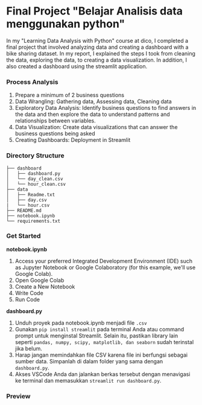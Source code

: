 # Final Project "Belajar Analisis data menggunakan python"

In my "Learning Data Analysis with Python" course at dico, I completed a final project that involved analyzing data and creating a dashboard with a bike sharing dataset. In my report, I explained the steps I took from cleaning the data, exploring the data, to creating a data visualization. In addition, I also created a dashboard using the streamlit application.

### Process Analysis 
1. Prepare a minimum of 2 business questions
2. Data Wrangling: Gathering data, Assessing data, Cleaning data
3. Exploratory Data Analysis: Identify business questions to find answers in the data and then explore the data to understand patterns and relationships between variables.
4. Data Visualization: Create data visualizations that can answer the business questions being asked
5. Creating Dashboards: Deployment in Streamlit

### Directory Structure
```
├── dashboard
│   ├── dashboard.py
│   └── day_clean.csv
│   └── hour_clean.csv
├── data
│   ├── Readme.txt
│   ├── day.csv
|   └── hour.csv
├── README.md
├── notebook.ipynb
└── requirements.txt
```

### Get Started
**notebook.ipynb**
1. Access your preferred Integrated Development Environment (IDE) such as Jupyter Notebook or Google Colaboratory (for this example, we'll use Google Colab).
2. Open Google Colab
3. Create a New Notebook
4. Write Code
5. Run Code

**dashboard.py**
1. Unduh proyek pada notebook.ipynb menjadi file `.csv`
2. Gunakan `pip install streamlit` pada terminal Anda atau command prompt untuk menginstal Streamlit. Selain itu, pastikan library lain seperti `pandas, numpy, scipy, matplotlib, dan seaborn` sudah terinstal jika belum.
3. Harap jangan memindahkan file CSV karena file ini berfungsi sebagai sumber data. Simpanlah di dalam folder yang sama dengan `dashboard.py`.
4. Akses VSCode Anda dan jalankan berkas tersebut dengan menavigasi ke terminal dan memasukkan `streamlit run dashboard.py`.

### Preview



